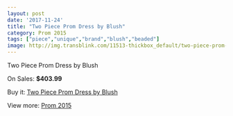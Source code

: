 ```yaml
---
layout: post
date: '2017-11-24'
title: "Two Piece Prom Dress by Blush"
category: Prom 2015
tags: ["piece","unique","brand","blush","beaded"]
image: http://img.transblink.com/11513-thickbox_default/two-piece-prom-dress-by-blush.jpg
---
```

Two Piece Prom Dress by Blush

On Sales: **$403.99**
<a href="https://www.transblink.com/en/prom-2015/3747-two-piece-prom-dress-by-blush.html"><amp-img layout="responsive" width="600" height="600" src="//img.transblink.com/11513-thickbox_default/two-piece-prom-dress-by-blush.jpg" alt="Two Piece Prom Dress by Blush 0" /></a>
<a href="https://www.transblink.com/en/prom-2015/3747-two-piece-prom-dress-by-blush.html"><amp-img layout="responsive" width="600" height="600" src="//img.transblink.com/11514-thickbox_default/two-piece-prom-dress-by-blush.jpg" alt="Two Piece Prom Dress by Blush 1" /></a>

Buy it: [Two Piece Prom Dress by Blush](https://www.transblink.com/en/prom-2015/3747-two-piece-prom-dress-by-blush.html "Two Piece Prom Dress by Blush")

View more: [Prom 2015](https://www.transblink.com/en/10-prom-2015 "Prom 2015")